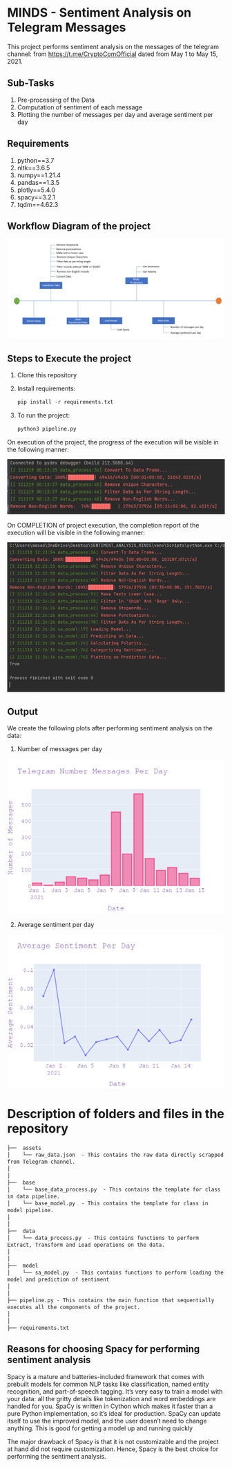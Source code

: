 # MINDS - Sentiment Analysis on Telegram Messages
This project performs sentiment analysis on the messages of the telegram channel: from https://t.me/CryptoComOfficial dated from May 1 to May 15, 2021. 

## Sub-Tasks
1. Pre-processing of the Data
2. Computation of sentiment of each message
3. Plotting the number of messages per day and average sentiment per day

## Requirements
1. python==3.7
2. nltk==3.6.5
3. numpy==1.21.4
4. pandas==1.3.5
5. plotly==5.4.0
6. spacy==3.2.1
7. tqdm==4.62.3

## Workflow Diagram of the project
![Workflow Diagram](https://github.com/moxa16/telegram-sentiment-analysis/blob/main/assets/workflow_diagram.PNG)

## Steps to Execute the project
1. Clone this repository
2. Install requirements:

    ```python
    pip install -r requirements.txt
    ```
3. To run the project:

   ```python
   python3 pipeline.py
   ```

On execution of the project, the progress of the execution will be visible in the following manner:

![Execution Progress Report](https://github.com/moxa16/telegram-sentiment-analysis/blob/main/assets/execution_progress_report.PNG)

On COMPLETION of project execution, the completion report of the execution will be visible in the following manner:

![Execution Progress Report](https://github.com/moxa16/telegram-sentiment-analysis/blob/main/assets/execution_completion_report.PNG)

## Output

We create the following plots after performing sentiment analysis on the data:

1. Number of messages per day

![Number of Messages Per Day](https://github.com/moxa16/telegram-sentiment-analysis/blob/main/assets/number_of_messages_per_day.PNG)

2. Average sentiment per day

![Average Sentiment Per Day](https://github.com/moxa16/telegram-sentiment-analysis/blob/main/assets/average_sentiment_per_day.PNG)


# Description of folders and files in the repository
```
├──  assets
│    └── raw_data.json  - This contains the raw data directly scrapped from Telegram channel.
│
│
├──  base  
│    └── base_data_process.py  - This contains the template for class in data pipeline.
│    └── base_model.py  - This contains the template for class in model pipeline.
│ 
│
├──  data  
│    └── data_process.py  - This contains functions to perform Extract, Transform and Load operations on the data. 
│
│
├──  model
│    └── sa_model.py  - This contains functions to perform loading the model and prediction of sentiment 
│
│
├── pipeline.py - This contains the main function that sequentially executes all the components of the project.
│
│
├── requirements.txt 
```

## Reasons for choosing Spacy for performing sentiment analysis 
Spacy is a mature and batteries-included framework that comes with prebuilt models for common NLP tasks like classification, named entity recognition, and part-of-speech tagging. It’s very easy to train a model with your data: all the gritty details like tokenization and word embeddings are handled for you. SpaCy is written in Cython which makes it faster than a pure Python implementation, so it’s ideal for production. SpaCy can update itself to use the improved model, and the user doesn’t need to change anything. This is good for getting a model up and running quickly

The major drawback of Spacy is that it is not customizable and the project at hand did not require customization. Hence, Spacy is the best choice for performing the sentiment analysis.
